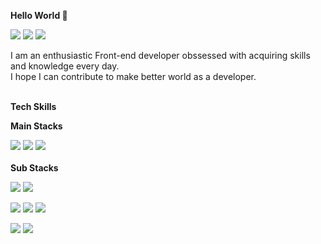 **Hello World 👋**

<a href="https://velog.io/@jewoo" target="_blank"><img src="https://img.shields.io/badge/Blog-20C997?style=flat-square&logo=AdBlock&logoColor=white"/></a>
<a href="https://www.linkedin.com/in/jewoo-ham/" target="_blank"><img src="https://img.shields.io/badge/JewooHam-0A66C2?style=flat-square&logo=LinkedIn&logoColor=white"/></a>
<a href="mailto:jeus0630@gmail.com" target="_blank"><img src="https://img.shields.io/badge/jeus0630@gmail.com-EA4335?style=flat-square&logo=Gmail&logoColor=white"/></a>

I am an enthusiastic Front-end developer obssessed with acquiring skills and knowledge every day.  
I hope I can contribute to make better world as a developer.
<br>
<br>

**Tech Skills**
  
**Main Stacks**  

<img src="https://img.shields.io/badge/Next.JS-000000?style=flat-square&logo=Next.JS&logoColor=white"/>&nbsp;<img src="https://img.shields.io/badge/TypeScript-3178C6?style=flat-square&logo=TypeScript&logoColor=white"/>&nbsp;<img src="https://img.shields.io/badge/GraphQL-E10098?style=flat-square&logo=GraphQL&logoColor=white"/>
<br><br>
**Sub Stacks**

<img src="https://img.shields.io/badge/Python-3776AB?style=flat-square&logo=Python&logoColor=white"/>&nbsp;<img src="https://img.shields.io/badge/Java-007396?style=flat-square&logo=Java&logoColor=white"/>  

<img src="https://img.shields.io/badge/Node.js-339933?style=flat-square&logo=Node.js&logoColor=white"/>&nbsp;<img src="https://img.shields.io/badge/Express-000000?style=flat-square&logo=Express&logoColor=white"/>&nbsp;<img src="https://img.shields.io/badge/SpringBoot-6DB33F?style=flat-square&logo=SpringBoot&logoColor=white"/>  

<img src="https://img.shields.io/badge/MongoDB-47A248?style=flat-square&logo=MongoDB&logoColor=white"/>&nbsp;<img src="https://img.shields.io/badge/MySQL-4479A1?style=flat-square&logo=MySQL&logoColor=white"/>&nbsp;
